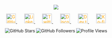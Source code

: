 <p align="center">
  <img src="https://readme-typing-svg.demolab.com?font=Fira+Code&pause=1000&color=f75c7e&center=true&width=700&lines=Hello,+I'm+Unrays;Coding+with+nine+lives;Ctrl+Alt+Purr" />
</p>

<p align="center">
  <a href="https://github.com/unrays">
    <img width="32px" alt="GitHub" title="GitHub" src="https://cdn.jsdelivr.net/gh/simple-icons/simple-icons/icons/github.svg" style="color:#FFA500;"/>
  </a>
  &#8287;&#8287;&#8287;&#8287;&#8287;
  <a href="https://www.linkedin.com/in/unrays">
    <img width="32px" alt="LinkedIn" title="LinkedIn" src="https://cdn.jsdelivr.net/gh/simple-icons/simple-icons/icons/linkedin.svg" style="color:#FFA500;"/>
  </a>
  &#8287;&#8287;&#8287;&#8287;&#8287;
  <a href="https://twitter.com/unrays">
    <img width="32px" alt="Twitter" title="Twitter" src="https://cdn.jsdelivr.net/gh/simple-icons/simple-icons/icons/twitter.svg" style="color:#FFA500;"/>
  </a>
  &#8287;&#8287;&#8287;&#8287;&#8287;
  <a href="https://discord.gg/tonLienDiscord">
    <img width="32px" alt="Discord" title="Discord" src="https://cdn.jsdelivr.net/gh/simple-icons/simple-icons/icons/discord.svg" style="color:#FFA500;"/>
  </a>
  &#8287;&#8287;&#8287;&#8287;&#8287;
  <a href="https://dev.to/unrays">
    <img width="32px" alt="Dev.to" title="Dev.to" src="https://cdn.jsdelivr.net/gh/simple-icons/simple-icons/icons/dev-dot-to.svg" style="color:#FFA500;"/>
  </a>
  &#8287;&#8287;&#8287;&#8287;&#8287;
  <a href="https://ko-fi.com/unrays">
    <img width="32px" alt="Ko-fi" title="Buy me a coffee" src="https://cdn.jsdelivr.net/gh/simple-icons/simple-icons/icons/kofi.svg" style="color:#FFA500;"/>
  </a>
</p>


<!-- Stats badges -->
<p align="center">
  <img alt="GitHub Stars" src="https://custom-icon-badges.demolab.com/github/stars/unrays?color=55960c&style=for-the-badge&labelColor=488207&logo=star" />
  <img alt="GitHub Followers" src="https://custom-icon-badges.demolab.com/github/followers/unrays?color=236ad3&labelColor=1155ba&style=for-the-badge&logo=person-add&label=Follow&logoColor=white" />
  <img alt="Profile Views" src="https://custom-icon-badges.demolab.com/badge/Profile%20Views-0-blue?style=for-the-badge&logo=eye" />
</p>
